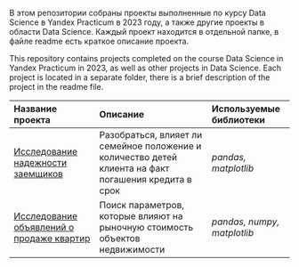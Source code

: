 В этом репозитории собраны проекты выполненные по курсу Data Science в Yandex Practicum в 2023 году, а также другие проекты в области Data Science. Каждый проект находится в отдельной папке, в файле readme есть краткое описание проекта.

This repository contains projects completed on the course Data Science in Yandex Practicum in 2023, as well as other projects in Data Science. Each project is located in a separate folder, there is a brief description of the project in the readme file.

| Название проекта | Описание | Используемые библиотеки | 
| :---------------------- | :---------------------- | :---------------------- |
| [Исследование надежности заемщиков](https://github.com/TikhonovVadim/DS_projects_and_portfolio/blob/main/01%20Исследование_надежности_заемщиков/Проект_спринт_4_Исследование_надежности_заемщиков.ipynb) | Разобраться, влияет ли семейное положение и количество детей клиента на факт погашения кредита в срок | *pandas, matplotlib* |
| [Исследование объявлений о продаже квартир]() | Поиск параметров, которые влияют на рыночную стоимость объектов недвижимости | *pandas, numpy, matplotlib* |
